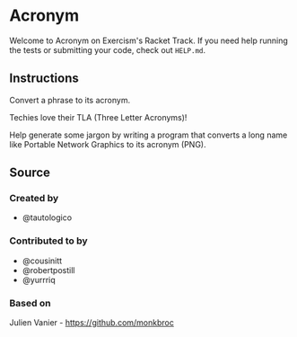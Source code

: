 # Acronym

Welcome to Acronym on Exercism's Racket Track.
If you need help running the tests or submitting your code, check out `HELP.md`.

## Instructions

Convert a phrase to its acronym.

Techies love their TLA (Three Letter Acronyms)!

Help generate some jargon by writing a program that converts a long name
like Portable Network Graphics to its acronym (PNG).

## Source

### Created by

- @tautologico

### Contributed to by

- @cousinitt
- @robertpostill
- @yurrriq

### Based on

Julien Vanier - https://github.com/monkbroc